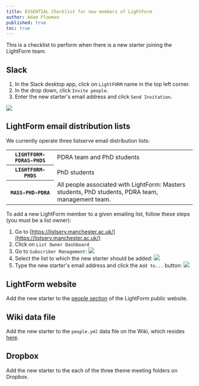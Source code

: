 ```yaml
---
title: ESSENTIAL Checklist for new members of LightForm
author: Adam Plowman
published: true
toc: true
---
```


This is a checklist to perform when there is a new starter joining the LightForm team.

## Slack

1. In the Slack desktop app, click on `LightFORM` name in the top left corner.
2. In the drop down, click `Invite people`.
3. Enter the new starter's email address and click `Send Invitation`.

![]({{site.baseurl}}/assets/images/posts/new_starter_slack.png)

## LightForm email distribution lists

We currently operate three listserve email distribution lists:

<table class="vertical-header smaller">
  <tr>
      <th><code>LIGHTFORM-PDRAS-PHDS</code></th>
      <td>PDRA team and PhD students</td>
  </tr>
  <tr>
      <th><code>LIGHTFORM-PHDS</code></th>
      <td>PhD students</td>
  </tr>
  <tr>
      <th><code>MASS-PHD-PDRA</code></th>
      <td>All people associated with LightForm: Masters students, PhD students, PDRA team, management team.</td>
  </tr>  
</table>

To add a new LightForm member to a given emailing list, follow these steps (you must be a list owner):

1. Go to [https://listserv.manchester.ac.uk/](https://listserv.manchester.ac.uk/)
2. Click on `List Owner Dashboard`
3. Go to `Subscriber Management`: ![]({{site.baseurl}}/assets/images/posts/new_starter_listserv_1.png)
4. Select the list to which the new starter should be added: ![]({{site.baseurl}}/assets/images/posts/new_starter_listserv_2.png)
5. Type the new starter's email address and click the `Add to...` button: ![]({{site.baseurl}}/assets/images/posts/new_starter_listserv_3.png)

## LightForm website

Add the new starter to the [people section](https://lightform.org.uk/people) of the LightForm public website.

## Wiki data file

Add the new starter to the `people.yml` data file on the Wiki, which resides [here](https://github.com/LightForm-group/wiki/blob/master/_data/people.yml).

## Dropbox

Add the new starter to the each of the three theme meeting folders on Dropbox.
